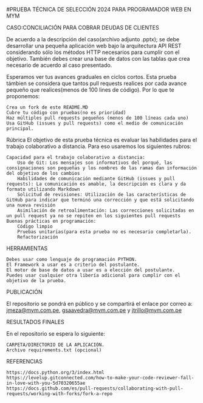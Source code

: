 #PRUEBA TÉCNICA DE SELECCIÓN 2024 PARA PROGRAMADOR WEB EN MYM

CASO:CONCILIACIÓN PARA COBRAR DEUDAS DE CLIENTES

De acuerdo a la descripción del caso(archivo adjunto .pptx); se debe desarrollar una pequeña aplicación web bajo la arquitectura API REST considerando sólo los métodos HTTP necesarios para cumplir con el objetivo. También debes crear una base de datos con las tablas que crea necesario de acuerdo al caso presentado.

Esperamos ver tus avances graduales en ciclos cortos. Esta prueba támbien se considera que tantos pull requests realices por cada avance pequeño que realices(menos de 100 lines de código). Por lo que te proponemos:

    Crea un fork de este README.MD
    Cubre tu código con pruebas(no es prioridad)
    Haz múltiples pull requests pequeños (menos de 100 líneas cada uno)
    Usa GitHub (issues y pull requests) como el medio de comunicación principal.

Rúbrica El objetivo de esta prueba técnica es evaluar las habilidades para el trabajo colaborativo a distancia. Para eso usaremos los siguientes rubros:

    Capacidad para el trabajo colaborativo a distancia:
        Uso de Git: Los mensajes son informativos del porqué, las consignaciones son pequeñas y los nombres de las ramas dan información del objetivo de los cambios
        Habilidades de comunicación mediante GitHub (issues y pull requests): La comunicación es amable, la descripción es clara y da formato utilizando Markdown
        Solicitud de revisiones: Utilización de las características de GitHub para indicar que terminó una corrección y que está solicitando una nueva revisión
        Asimilación de retroalimentación: Las correcciones solicitadas en un pull request ya no se repiten en los siguientes pull requests
    Buenas prácticas en programación:
        Código limpio
        Pruebas unitarias(para esta prueba no es necesario completarla).
        Refactorización

HERRAMIENTAS

    Debes usar como lenguaje de programación PYTHON.
    El Framework a usar es a criterio del postulante.
    El motor de base de datos a usar es a elección del postulante.
    Puedes usar cualquier otra libería adicional para cumplir con el objetivo de la prueba.

PUBLICACIÓN

El repositorio se pondrá en público y se compartirá el enlace por correo a: jmeza@mym.com.pe, gsaavedra@mym.com.pe y jtrillo@mym.com.pe

RESULTADOS FINALES

En el repositorio se espera lo siguiente:

    CARPETA/DIRECTORIO DE LA APLICACIÓN.
    Archivo requirements.txt (opcional)

REFERENCIAS

    https://docs.python.org/3/index.html
    https://levelup.gitconnected.com/how-to-make-your-code-reviewer-fall-in-love-with-you-5d70320655ae
    https://docs.github.com/es/pull-requests/collaborating-with-pull-requests/working-with-forks/fork-a-repo
